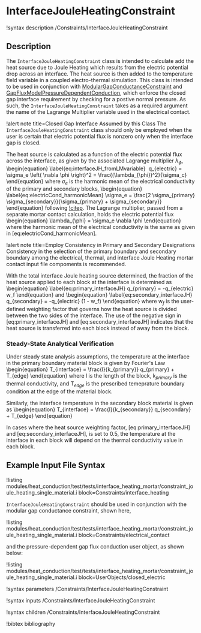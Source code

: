 # InterfaceJouleHeatingConstraint

!syntax description /Constraints/InterfaceJouleHeatingConstraint

## Description

The `InterfaceJouleHeatingConstraint` class is intended to calculate add the heat source due to Joule Heating which results from the electric potential drop across an interface.
The heat source is then added to the temperature field variable  in a coupled electro-thermal simulation.
This class is intended to be used in conjunction with [ModularGapConductanceConstraint](ModularGapConductanceConstraint.md) and [GapFluxModelPressureDependentConduction](GapFluxModelPressureDependentConduction.md), which enforce the closed gap interface requirement by checking for a postive normal pressure.
As such, the `InterfaceJouleHeatingConstraint` takes as a required argument the name of the Lagrange Multiplier variable used in the electrical contact.

!alert note title=Closed Gap Interface Assumed by this Class
The `InterfaceJouleHeatingConstraint` class should only be employed when the user is certain that electric potential flux is nonzero only when the interface gap is closed.

The heat source is calculated as a function of the electric potential flux across the interface, as given by the associated Lagrange multiplier $\lambda_{\phi}$,
\begin{equation}
  \label{eq:interfaceJH_fromLMvariable}
   q_{electric} = \sigma_e \left( \nabla \phi \right)^2 = \frac{(\lambda_{\phi})^2}{\sigma_c}
\end{equation}
where $\sigma_e$ is the harmonic mean of the electrical conductivity of the primary and secondary blocks,
\begin{equation}
  \label{eq:electricCond_harmonicMean}
  \sigma_e = \frac{2 \sigma_{primary} \sigma_{secondary}}{\sigma_{primary} + \sigma_{secondary}}
\end{equation}
following [!citep](cincotti2007modeling).
The Lagrange multiplier, passed from a separate mortar contact calculation, holds the electric potential flux
\begin{equation}
  \lambda_{\phi} = \sigma_e \nabla \phi
\end{equation}
where the harmonic mean of the electrical conductivity is the same as given in [eq:electricCond_harmonicMean].


!alert note title=Employ Consistency in Primary and Secondary Designations
Consistency in the selection of the primary boundary and secondary boundary among the electrical, thermal, and interface Joule Heating mortar contact input file compoments is recommended.

With the total interface Joule heating source determined, the fraction of the heat source applied to each block at the interface is determined as
\begin{equation}
  \label{eq:primary_interfaceJH}
  q_{primary} = -q_{electric} w_f
\end{equation}
and
\begin{equation}
  \label{eq:secondary_interfaceJH}
  q_{secondary} = -q_{electric} (1 - w_f)
\end{equation}
where w$_f$ is the user-defined weighting factor that governs how the heat source is divided between the two sides of the interface.
The use of the negative sign in [eq:primary_interfaceJH] and [eq:secondary_interfaceJH] indicates that the heat source is transferred into each block instead of away from the block.

### Steady-State Analytical Verification

Under steady state analysis assumptions, the temperature at the interface in the primary boundary material block is given by Fourier's Law
\begin{equation}
  T_{interface} = \frac{l}{k_{primary}} q_{primary} + T_{edge}
\end{equation}
where l is the length of the block, k$_{primary}$ is the thermal conductivity, and T$_{edge}$ is the prescribed temeprature boundary condition at the edge of the material block.

Similarly, the interface temperature in the secondary block material is given as
\begin{equation}
  T_{interface} = \frac{l}{k_{secondary}} q_{secondary} + T_{edge}
\end{equation}

In cases where the heat source weighting factor, [eq:primary_interfaceJH] and [eq:secondary_interfaceJH], is set to 0.5, the temperature at the interface in each block will depend on the thermal conductivity value in each block.

## Example Input File Syntax

!listing modules/heat_conduction/test/tests/interface_heating_mortar/constraint_joule_heating_single_material.i block=Constraints/interface_heating

`InterfaceJouleHeatingConstraint` should be used in conjunction with the modular gap conductance constraint, shown here,

!listing modules/heat_conduction/test/tests/interface_heating_mortar/constraint_joule_heating_single_material.i block=Constraints/electrical_contact

and the pressure-dependent gap flux conduction user object, as shown below:

!listing modules/heat_conduction/test/tests/interface_heating_mortar/constraint_joule_heating_single_material.i block=UserObjects/closed_electric

!syntax parameters /Constraints/InterfaceJouleHeatingConstraint

!syntax inputs /Constraints/InterfaceJouleHeatingConstraint

!syntax children /Constraints/InterfaceJouleHeatingConstraint

!bibtex bibliography
